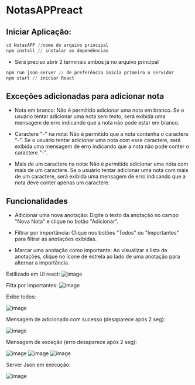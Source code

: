 # NotasAPPreact


## Iniciar Aplicação:

```s
cd NotasAPP //nome do arquivo principal
npm install // instalar as dependências
```
- Será preciso abrir 2 terminais ambos já no arquivo principal
```s
npm run json-server // de preferência inicia primeiro o servidor
npm start // iniciar React
```
## Exceções adicionadas para adicionar nota
- Nota em branco: Não é permitido adicionar uma nota em branco. Se o usuário tentar adicionar uma nota sem texto, será exibida uma mensagem de erro indicando que a nota não pode estar em branco.

- Caractere "-" na nota: Não é permitido que a nota contenha o caractere "-". Se o usuário tentar adicionar uma nota com esse caractere, será exibida uma mensagem de erro indicando que a nota não pode conter o caractere "-".

- Mais de um caractere na nota: Não é permitido adicionar uma nota com mais de um caractere. Se o usuário tentar adicionar uma nota com mais de um caractere, será exibida uma mensagem de erro indicando que a nota deve conter apenas um caractere.

## Funcionalidades
- Adicionar uma nova anotação: Digite o texto da anotação no campo "Nova Nota" e clique no botão "Adicionar".

- Filtrar por importância: Clique nos botões "Todos" ou "Importantes" para filtrar as anotações exibidas.

- Marcar uma anotação como importante: Ao visualizar a lista de anotações, clique no ícone de estrela ao lado de uma anotação para alternar a importância.

Estilizado em UI react:
![image](https://github.com/SANDIEGOVIEIRA/NotasAPPreact/assets/38019660/7d446151-4fc9-4a13-9ee6-9dfb52289748)

Filta por importantes:
![image](https://github.com/SANDIEGOVIEIRA/NotasAPPreact/assets/38019660/d4aa492e-df60-4fbe-80ea-177ad9aed2cc)


Exibe todos:

![image](https://github.com/SANDIEGOVIEIRA/NotasAPPreact/assets/38019660/40008514-a82f-4d04-9976-127fed6017ac)


Mensagem de adicionado com sucesso (desaparece após 2 seg):

![image](https://github.com/SANDIEGOVIEIRA/NotasAPPreact/assets/38019660/e5c11e8c-9cff-4acd-8659-60e9c09b8d57)


Mensagem de exceção (erro desaparece após 2 seg):

![image](https://github.com/SANDIEGOVIEIRA/NotasAPPreact/assets/38019660/8ab4e2be-76fd-4afd-88d6-3aba72c90f55)
![image](https://github.com/SANDIEGOVIEIRA/NotasAPPreact/assets/38019660/4c3cbbff-c93b-4641-b1dc-74711432e976)
![image](https://github.com/SANDIEGOVIEIRA/NotasAPPreact/assets/38019660/df9cca84-d7bf-4cca-b288-7bdc07ee41d1)


Server Json em execução:

![image](https://github.com/SANDIEGOVIEIRA/NotasAPPreact/assets/38019660/6d52b0bc-a69b-4f25-89e8-18150e14ad00)
